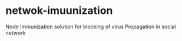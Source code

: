 # netwok-imuunization
Node Immunization solution for blocking of virus Propagation in social network
